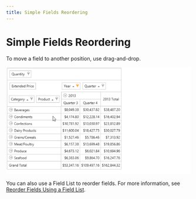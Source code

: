 ```yaml
---
title: Simple Fields Reordering
---
```

# Simple Fields Reordering
To move a field to another position, use drag-and-drop.

![ASPxPivotGrid_ReorderFields](../../../../images/img8929.gif)

You can also use a Field List to reorder fields. For more information, see [Reorder Fields Using a Field List](reorder-fields-using-a-field-list.md).